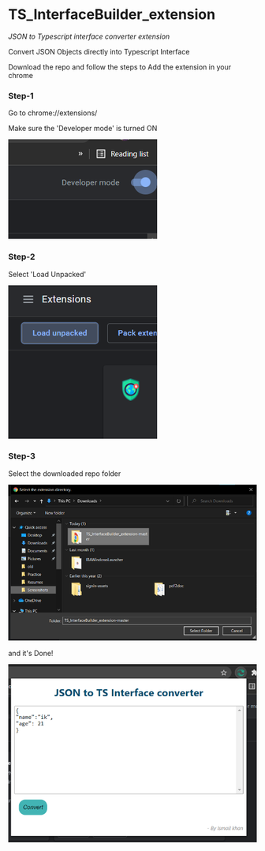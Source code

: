 # TS_InterfaceBuilder_extension
*JSON to Typescript interface converter extension*

Convert JSON Objects directly into Typescript Interface

Download the repo and follow the steps to Add the extension in your chrome
### Step-1
Go to  chrome://extensions/

Make sure the 'Developer mode' is turned ON 

![Step 1](screenshots/S1.png?raw=true "Step 1")

### Step-2
Select 'Load Unpacked'

![Step 2](screenshots/S2.png?raw=true "Step 2")

### Step-3
Select the downloaded repo folder

![Step 3](screenshots/S3.png?raw=true "Step 3")

and it's Done!

![Step 4](screenshots/S4.png?raw=true "Step 4")



